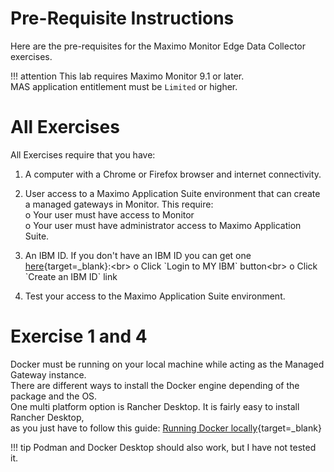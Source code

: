 # Pre-Requisite Instructions

Here are the pre-requisites for the Maximo Monitor Edge Data Collector exercises.  

!!! attention
    This lab requires Maximo Monitor 9.1 or later.</br>
    MAS application entitlement must be `Limited` or higher.

# All Exercises

All Exercises require that you have:

1.  A computer with a Chrome or Firefox browser and internet connectivity.

2.  User access to a Maximo Application Suite environment that can create a managed gateways in Monitor. This require:</br>
o Your user must have access to Monitor</br>
o Your user must have administrator access to Maximo Application Suite.</br>

3.  An IBM ID.  If you don't have an IBM ID you can get one [here](https://www.ibm.com/account/reg/signup?){target=_blank}:<br>
o Click `Login to MY IBM` button<br>
o Click `Create an IBM ID` link

4.  Test your access to the Maximo Application Suite environment.

# Exercise 1 and 4

Docker must be running on your local machine while acting as the Managed Gateway instance.</br>
There are different ways to install the Docker engine depending of the package and the OS.</br>
One multi platform option is Rancher Desktop. It is fairly easy to install Rancher Desktop,</br>
as you just have to follow this guide: [Running Docker locally](https://docs.rancherdesktop.io/getting-started/installation/){target=_blank}</br>

!!! tip
    Podman and Docker Desktop should also work, but I have not tested it.
